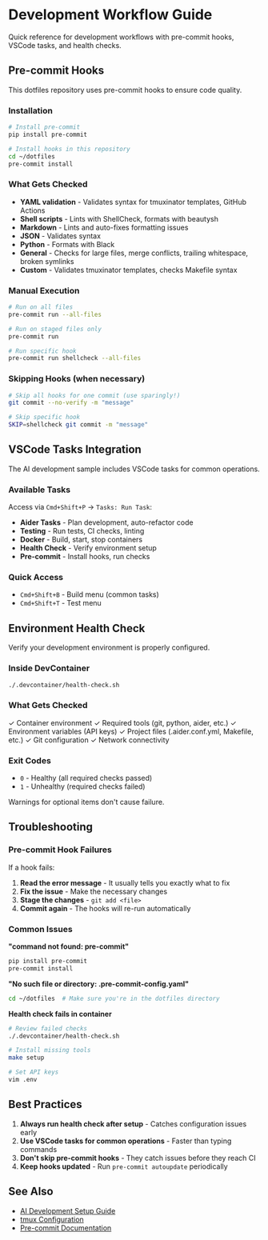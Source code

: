 # Development Workflow Guide

Quick reference for development workflows with pre-commit hooks, VSCode tasks, and health checks.

## Pre-commit Hooks

This dotfiles repository uses pre-commit hooks to ensure code quality.

### Installation

```bash
# Install pre-commit
pip install pre-commit

# Install hooks in this repository
cd ~/dotfiles
pre-commit install
```

### What Gets Checked

- **YAML validation** - Validates syntax for tmuxinator templates, GitHub Actions
- **Shell scripts** - Lints with ShellCheck, formats with beautysh
- **Markdown** - Lints and auto-fixes formatting issues
- **JSON** - Validates syntax
- **Python** - Formats with Black
- **General** - Checks for large files, merge conflicts, trailing whitespace, broken symlinks
- **Custom** - Validates tmuxinator templates, checks Makefile syntax

### Manual Execution

```bash
# Run on all files
pre-commit run --all-files

# Run on staged files only
pre-commit run

# Run specific hook
pre-commit run shellcheck --all-files
```

### Skipping Hooks (when necessary)

```bash
# Skip all hooks for one commit (use sparingly!)
git commit --no-verify -m "message"

# Skip specific hook
SKIP=shellcheck git commit -m "message"
```

## VSCode Tasks Integration

The AI development sample includes VSCode tasks for common operations.

### Available Tasks

Access via `Cmd+Shift+P` → `Tasks: Run Task`:

- **Aider Tasks** - Plan development, auto-refactor code
- **Testing** - Run tests, CI checks, linting
- **Docker** - Build, start, stop containers
- **Health Check** - Verify environment setup
- **Pre-commit** - Install hooks, run checks

### Quick Access

- `Cmd+Shift+B` - Build menu (common tasks)
- `Cmd+Shift+T` - Test menu

## Environment Health Check

Verify your development environment is properly configured.

### Inside DevContainer

```bash
./.devcontainer/health-check.sh
```

### What Gets Checked

✓ Container environment
✓ Required tools (git, python, aider, etc.)
✓ Environment variables (API keys)
✓ Project files (.aider.conf.yml, Makefile, etc.)
✓ Git configuration
✓ Network connectivity

### Exit Codes

- `0` - Healthy (all required checks passed)
- `1` - Unhealthy (required checks failed)

Warnings for optional items don't cause failure.

## Troubleshooting

### Pre-commit Hook Failures

If a hook fails:

1. **Read the error message** - It usually tells you exactly what to fix
2. **Fix the issue** - Make the necessary changes
3. **Stage the changes** - `git add <file>`
4. **Commit again** - The hooks will re-run automatically

### Common Issues

**"command not found: pre-commit"**
```bash
pip install pre-commit
pre-commit install
```

**"No such file or directory: .pre-commit-config.yaml"**
```bash
cd ~/dotfiles  # Make sure you're in the dotfiles directory
```

**Health check fails in container**
```bash
# Review failed checks
./.devcontainer/health-check.sh

# Install missing tools
make setup

# Set API keys
vim .env
```

## Best Practices

1. **Always run health check after setup** - Catches configuration issues early
2. **Use VSCode tasks for common operations** - Faster than typing commands
3. **Don't skip pre-commit hooks** - They catch issues before they reach CI
4. **Keep hooks updated** - Run `pre-commit autoupdate` periodically

## See Also

- [AI Development Setup Guide](ai_dev/README_ai_dev.md)
- [tmux Configuration](config/tmux/README_tmux.md)
- [Pre-commit Documentation](https://pre-commit.com/)
